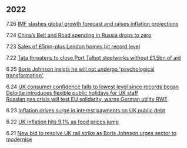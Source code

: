 ## 2022
7.26 [IMF slashes global growth forecast and raises inflation projections](https://github.com/YHJYH/Interests_in_the_rest_of_the_world/blob/main/Financial_Times/IMF%20slashes%20global%20growth%20forecast%20and%20raises%20inflation%20projections%20_%20Financial%20Times.pdf)

7.24 [China’s Belt and Road spending in Russia drops to zero](https://github.com/YHJYH/Interests_in_the_rest_of_the_world/blob/main/Financial_Times/China%E2%80%99s%20Belt%20and%20Road%20spending%20in%20Russia%20drops%20to%20zero%20_%20Financial%20Times.pdf)

7.23 [Sales of £5mn-plus London homes hit record level](https://github.com/YHJYH/Interests_in_the_rest_of_the_world/blob/main/Financial_Times/Sales%20of%20%C2%A35mn-plus%20London%20homes%20hit%20record%20level%20_%20Financial%20Times.pdf)

7.22 [Tata threatens to close Port Talbot steelworks without £1.5bn of aid](https://github.com/YHJYH/Interests_in_the_rest_of_the_world/blob/main/Financial_Times/Tata%20threatens%20to%20close%20Port%20Talbot%20steelworks%20without%20%C2%A31.5bn%20of%20aid%20_%20Financial%20Times.pdf)

6.25 [Boris Johnson insists he will not undergo 'psychological transformation'](https://github.com/YHJYH/Interests_in_the_rest_of_the_world/blob/main/Financial_Times/Boris%20Johnson%20insists%20he%20will%20not%20undergo%20%E2%80%98psychological%20transformation%E2%80%99%20_%20Financial%20Times.pdf)<br>

6.24 [UK consumer confidence falls to lowest level since records began](https://github.com/YHJYH/Interests_in_the_rest_of_the_world/blob/main/Financial_Times/UK%20consumer%20confidence%20falls%20to%20lowest%20level%20since%20records%20began%20_%20Financial%20Times.pdf)<br>
[Deloitte introduces flexible public holidays for UK staff](https://github.com/YHJYH/Interests_in_the_rest_of_the_world/blob/main/Financial_Times/Deloitte%20introduces%20flexible%20public%20holidays%20for%20UK%20staff%20_%20Financial%20Times.pdf)<br>
[Russian gas crisis will test EU solidarity, warns German utility RWE](https://github.com/YHJYH/Interests_in_the_rest_of_the_world/blob/main/Financial_Times/Russian%20gas%20crisis%20will%20test%20EU%20solidarity%2C%20warns%20German%20utility%20RWE%20_%20Financial%20Times.pdf)<br>

6.23 [Inflation drives surge in interest payments on UK public debt](https://github.com/YHJYH/Interests_in_the_rest_of_the_world/blob/main/Financial_Times/Inflation%20drives%20surge%20in%20interest%20payments%20on%20UK%20public%20debt%20_%20Financial%20Times.pdf)<br>

6.22 [UK inflation hits 9.1% as food prices jump](https://github.com/YHJYH/Interests_in_the_rest_of_the_world/blob/main/Financial_Times/UK%20inflation%20hits%209.1%25%20as%20food%20prices%20jump%20_%20Financial%20Times.pdf)<br>

6.21 [New bid to resolve UK rail strike as Boris Johnson urges sector to modernise](https://github.com/YHJYH/Interests_in_the_rest_of_the_world/blob/main/Financial_Times/New%20bid%20to%20resolve%20UK%20rail%20strike%20as%20Boris%20Johnson%20urges%20sector%20to%20modernise%20_%20Financial%20Times.pdf)<br>

